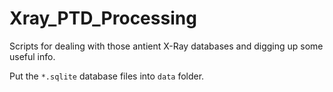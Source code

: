 # Xray_PTD_Processing
Scripts for dealing with those antient X-Ray databases and digging up some useful info.

Put the `*.sqlite` database files into `data` folder. 
